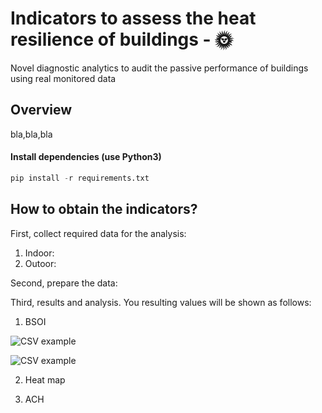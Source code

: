 # Indicators to assess the heat resilience of buildings - 🌞
Novel diagnostic analytics to audit the passive performance of buildings using real monitored data

## Overview

bla,bla,bla

#### Install dependencies (use Python3)
```python
pip install -r requirements.txt
```

## How to obtain the **indicators**?

First, collect required data for the analysis: 

1. Indoor:  
2. Outoor: 

Second, prepare the data: 

Third, results and analysis. You resulting values will be shown as follows:  

1. BSOI

  
![CSV example](https://raw.githubusercontent.com/Karlheinzniebuhr/the-weather-scraper/master/resources/csv.JPG)

![CSV example](https://raw.githubusercontent.com/lizanafj/Indicators-to-assess-the-heat-resilience-of-buildingsr/resources/1_SBOI.JPG)

2. Heat map


3. ACH